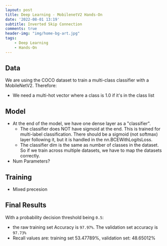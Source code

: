 ```yaml
---
layout: post
title: Deep Learning - MobilenetV2 Hands-On
date: '2022-08-01 13:19'
subtitle: Inverted Skip Connection
comments: true
header-img: "img/home-bg-art.jpg"
tags:
    - Deep Learning
    - Hands-On
---
```


## Data

We are using the COCO dataset to train a multi-class classifier with a MobileNetV2. Therefore:

- We need a multi-hot vector where a class is 1.0 if it's in the class list

## Model

- At the end of the model, we have one dense layer as a "classifier".
  - The classifier does NOT have sigmoid at the end. This is trained for multi-label classification. There should be a sigmoid (not softmax) layer following it, but it is handled in the nn.BCEWithLogitsLoss.
  - The classifier dim is the same as number of classes in the dataset. So if we train across multiple datasets, we have to map the datasets correctly.
- Num Parameters?

## Training

- Mixed precesion

## Final Results

With a probability decision threshold being `0.5`:

- the raw training set Accuracy is `97.97%`. The validation set accuracy is `97.73%`
- Recall values are: training set 53.47789%, validation set:  48.65012%

